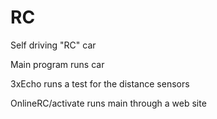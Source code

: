 # RC
Self driving "RC" car

Main program runs car

3xEcho runs a test for the distance sensors

OnlineRC/activate runs main through a web site
